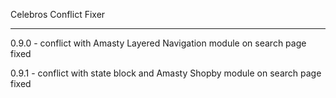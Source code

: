 Celebros Conflict Fixer

-------------------------------

0.9.0 - conflict with Amasty Layered Navigation module on search page fixed

0.9.1 - conflict with state block and Amasty Shopby module on search page fixed

